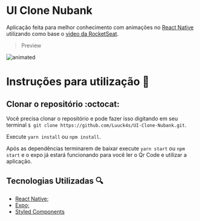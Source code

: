 # UI Clone Nubank

Aplicação feita para melhor conhecimento com animações no [React Native](https://facebook.github.io/react-native/) utilizando como base o [video da RocketSeat](https://youtu.be/DDm0M_rZLJo). 

>Preview

![animated ](https://github.com/Luuck4s/UI-Clone-Nubank/blob/master/assets/video-demonstracao.gif?raw=true)


# Instruções para utilização  :hammer:
	
## Clonar o repositório :octocat:

 Você precisa clonar o repositório e pode fazer isso digitando em seu terminal `$ git clone https://github.com/Luuck4s/UI-Clone-Nubank.git`.
 
Execute `yarn install` ou `npm install`.

Após as dependências terminarem de baixar execute `yarn start` ou `npm start` e o expo já estará funcionando para você ler o Qr Code e utilizar a aplicação.

## Tecnologias Utilizadas :mag:

- [React Native;](https://facebook.github.io/react-native/)
- [Expo;](https://expo.io/)
- [Styled Components](https://styled-components.com/)
